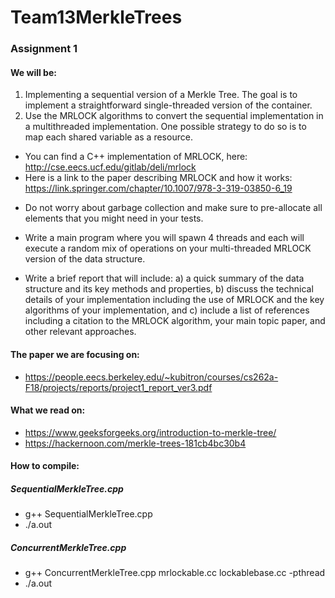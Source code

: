 # Team13MerkleTrees

### Assignment 1

#### We will be: 

1. Implementing a sequential version of a Merkle Tree. The goal is to implement a straightforward single-threaded version of the container.
2. Use the MRLOCK algorithms to convert the sequential implementation in a multithreaded implementation. One possible strategy to do so is to map each shared variable as a resource. 

- You can find a C++ implementation of MRLOCK, here:
http://cse.eecs.ucf.edu/gitlab/deli/mrlock
- Here is a link to the paper describing MRLOCK and how it works:
https://link.springer.com/chapter/10.1007/978-3-319-03850-6_19

* Do not worry about garbage collection and make sure to pre-allocate all elements that you
might need in your tests.

* Write a main program where you will spawn 4 threads and each will execute a random
mix of operations on your multi-threaded MRLOCK version of the data structure.
* Write a brief report that will include: 
a) a quick summary of the data structure and its
key methods and properties, b) discuss the technical details of your implementation
including the use of MRLOCK and the key algorithms of your implementation, and c)
include a list of references including a citation to the MRLOCK algorithm, your main topic
paper, and other relevant approaches. 

#### The paper we are focusing on: 
* https://people.eecs.berkeley.edu/~kubitron/courses/cs262a-F18/projects/reports/project1_report_ver3.pdf

#### What we read on: 
* https://www.geeksforgeeks.org/introduction-to-merkle-tree/
* https://hackernoon.com/merkle-trees-181cb4bc30b4

#### How to compile: 
##### SequentialMerkleTree.cpp
* g++ SequentialMerkleTree.cpp 
* ./a.out 

##### ConcurrentMerkleTree.cpp
* g++ ConcurrentMerkleTree.cpp mrlockable.cc lockablebase.cc -pthread
* ./a.out 
